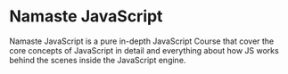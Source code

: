 # Namaste JavaScript 
Namaste JavaScript is a pure in-depth JavaScript Course that cover the core concepts of JavaScript in detail and everything about how JS works behind the scenes inside the JavaScript engine.